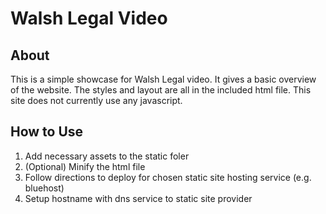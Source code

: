 Walsh Legal Video
=================

About
-----

This is a simple showcase for Walsh Legal video. It gives a basic overview of the website. The styles and layout are all in the included html file. This site does not currently use any javascript.

How to Use
----------
1. Add necessary assets to the static foler
2. (Optional) Minify the html file
3. Follow directions to deploy for chosen static site hosting service (e.g. bluehost)
4. Setup hostname with dns service to static site provider